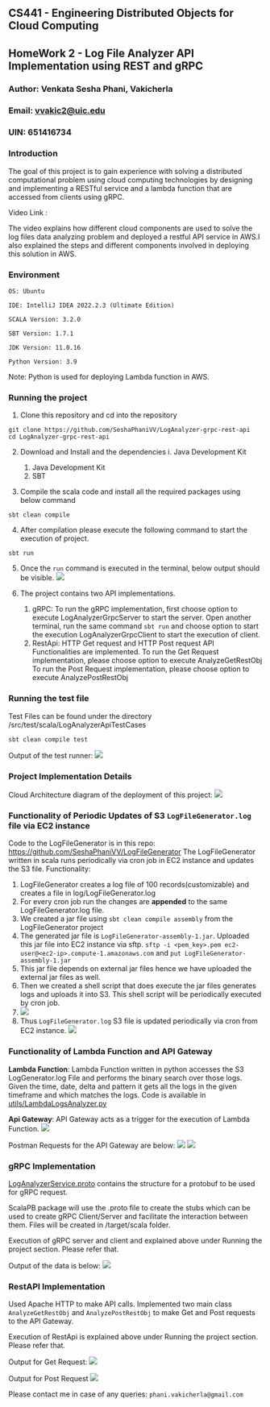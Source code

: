 ## CS441 - Engineering Distributed Objects for Cloud Computing

## HomeWork 2 - Log File Analyzer API Implementation using REST and gRPC

### Author: Venkata Sesha Phani, Vakicherla
### Email: vvakic2@uic.edu
### UIN: 651416734

### Introduction

The goal of this project is to gain experience with solving a distributed computational problem using cloud computing technologies by designing and implementing a RESTful service and a lambda function that are accessed from clients using gRPC.

Video Link : 

The video explains how different cloud components are used to solve the log files data analyzing problem and deployed a restful API service in AWS.I also explained the steps and different components involved in deploying this solution in AWS.

### Environment

```   
OS: Ubuntu

IDE: IntelliJ IDEA 2022.2.3 (Ultimate Edition)

SCALA Version: 3.2.0

SBT Version: 1.7.1

JDK Version: 11.0.16

Python Version: 3.9
```
Note: Python is used for deploying Lambda function in AWS.

### Running the project


1) Clone this repository and cd into the repository
```
git clone https://github.com/SeshaPhaniVV/LogAnalyzer-grpc-rest-api
cd LogAnalyzer-grpc-rest-api
```

2) Download and Install and the dependencies i. Java Development Kit
   1. Java Development Kit
   2. SBT 

3) Compile the scala code and install all the required packages using below command
````
sbt clean compile
````

4) After compilation please execute the following command to start the execution of project.

```
sbt run
```
5) Once the `run` command is executed in the terminal, below output should be visible. 
![](images/Image_1.png)

5) The project contains two API implementations.
   1. gRPC:
   To run the gRPC implementation, first choose option to execute LogAnalyzerGrpcServer to start the server.
   Open another terminal, run the same command `sbt run` and choose option to start the execution LogAnalyzerGrpcClient to start the execution of client.
   2. RestApi:
   HTTP Get request and HTTP Post request API Functionalities are implemented. 
   To run the Get Request implementation, please choose option to execute AnalyzeGetRestObj
   To run the Post Request implementation, please choose option to execute AnalyzePostRestObj

### Running the test file

Test Files can be found under the directory /src/test/scala/LogAnalyzerApiTestCases

````
sbt clean compile test
````
Output of the test runner:
![](images/Image_8.png)

### Project Implementation Details

Cloud Architecture diagram of the deployment of this project:
   ![](images/LogAnalyzerDeployment.png)

### Functionality of Periodic Updates of S3 `LogFileGenerator.log` file via EC2 instance 
   Code to the LogFileGenerator is in this repo: https://github.com/SeshaPhaniVV/LogFileGenerator
   The LogFileGenerator written in scala runs periodically via cron job in EC2 instance and updates the S3 file.
   Functionality:
   1. LogFileGenerator creates a log file of 100 records(customizable) and creates a file in log/LogFileGenerator.log
   2. For every cron job run the changes are **appended** to the same LogFileGenerator.log file.
   3. We created a jar file using `sbt clean compile assembly` from the LogFileGenerator project
   4. The generated jar file is `LogFileGenerator-assembly-1.jar`. Uploaded this jar file into EC2 instance via sftp. 
      `sftp -i <pem_key>.pem ec2-user@<ec2-ip>.compute-1.amazonaws.com` and `put LogFileGenerator-assembly-1.jar`
   5. This jar file depends on external jar files hence we have uploaded the external jar files as well.  
   6. Then we created a shell script that does execute the jar files generates logs and uploads it into S3. This shell script will be periodically executed by cron job. 
   7. ![](images/Image_3.png)
   8. Thus `LogFileGenerator.log` S3 file is updated periodically via cron from EC2 instance. 
   ![](images/Image_2.png)

### Functionality of Lambda Function and API Gateway
   **Lambda Function**:
      Lambda Function written in python accesses the S3 LogGenerator.log File and performs the binary search over those logs. 
      Given the time, date, delta and pattern it gets all the logs in the given timeframe and which matches the logs.
      Code is available in [utils/LambdaLogsAnalyzer.py](utils/LambdaLogsAnalyzer.py)

   **Api Gateway**:
      API Gateway acts as a trigger for the execution of Lambda Function.
      ![](images/Image_4.png)

   Postman Requests for the API Gateway are below:
      ![](images/Image_5.png)
      ![](images/Image_6.png)

### gRPC Implementation
[LogAnalyzerService.proto](src/main/protobuf/LogAnalyzerService.proto) contains the structure for a protobuf to be used for gRPC request.

ScalaPB package will use the .proto file to create the stubs which can be used to create gRPC Client/Server and facilitate the interaction between them. Files will be created in /target/scala folder.

Execution of gRPC server and client and explained above under Running the project section. Please refer that.

Output of the data is below:
![](images/Image_7.png)

### RestAPI Implementation
Used Apache HTTP to make API calls. Implemented two main class `AnalyzeGetRestObj` and `AnalyzePostRestObj` to make Get and Post requests to the API Gateway.

Execution of RestApi is explained above under Running the project section. Please refer that.

Output for Get Request:
![](images/Image_9.png)

Output for Post Request
![](images/Image_10.png)

Please contact me in case of any queries: `phani.vakicherla@gmail.com`
